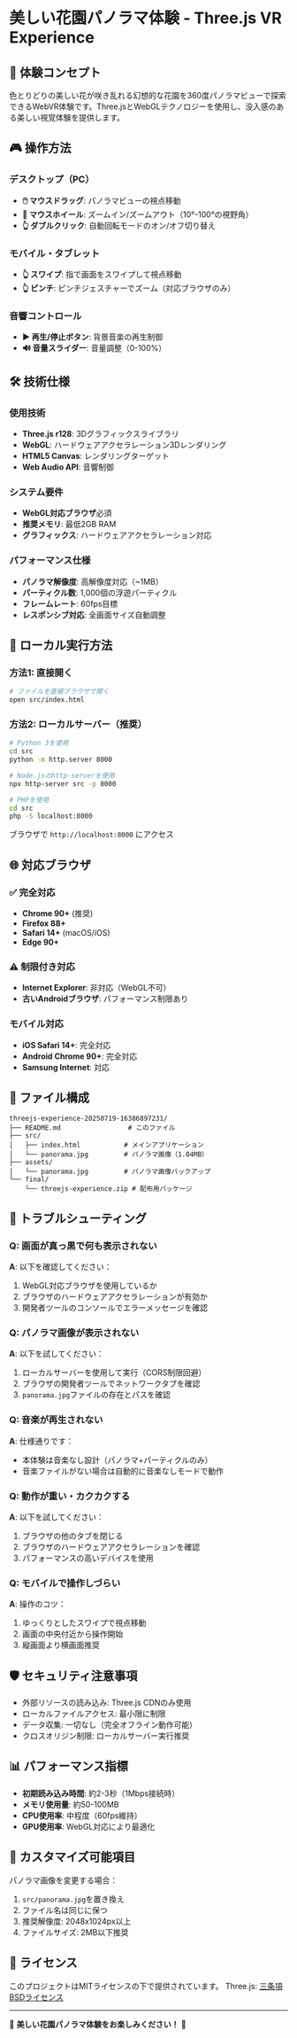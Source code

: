 # 美しい花園パノラマ体験 - Three.js VR Experience

## 🌸 体験コンセプト

色とりどりの美しい花が咲き乱れる幻想的な花園を360度パノラマビューで探索できるWebVR体験です。Three.jsとWebGLテクノロジーを使用し、没入感のある美しい視覚体験を提供します。

## 🎮 操作方法

### デスクトップ（PC）
- **🖱️ マウスドラッグ**: パノラマビューの視点移動
- **🎯 マウスホイール**: ズームイン/ズームアウト（10°-100°の視野角）
- **👆 ダブルクリック**: 自動回転モードのオン/オフ切り替え

### モバイル・タブレット
- **👆 スワイプ**: 指で画面をスワイプして視点移動
- **👆 ピンチ**: ピンチジェスチャーでズーム（対応ブラウザのみ）

### 音響コントロール
- **▶️ 再生/停止ボタン**: 背景音楽の再生制御
- **🔊 音量スライダー**: 音量調整（0-100%）

## 🛠️ 技術仕様

### 使用技術
- **Three.js r128**: 3Dグラフィックスライブラリ
- **WebGL**: ハードウェアアクセラレーション3Dレンダリング
- **HTML5 Canvas**: レンダリングターゲット
- **Web Audio API**: 音響制御

### システム要件
- **WebGL対応ブラウザ**必須
- **推奨メモリ**: 最低2GB RAM
- **グラフィックス**: ハードウェアアクセラレーション対応

### パフォーマンス仕様
- **パノラマ解像度**: 高解像度対応（~1MB）
- **パーティクル数**: 1,000個の浮遊パーティクル
- **フレームレート**: 60fps目標
- **レスポンシブ対応**: 全画面サイズ自動調整

## 🚀 ローカル実行方法

### 方法1: 直接開く
```bash
# ファイルを直接ブラウザで開く
open src/index.html
```

### 方法2: ローカルサーバー（推奨）
```bash
# Python 3を使用
cd src
python -m http.server 8000

# Node.jsのhttp-serverを使用
npx http-server src -p 8000

# PHPを使用
cd src
php -S localhost:8000
```

ブラウザで `http://localhost:8000` にアクセス

## 🌐 対応ブラウザ

### ✅ 完全対応
- **Chrome 90+** (推奨)
- **Firefox 88+**
- **Safari 14+** (macOS/iOS)
- **Edge 90+**

### ⚠️ 制限付き対応
- **Internet Explorer**: 非対応（WebGL不可）
- **古いAndroidブラウザ**: パフォーマンス制限あり

### モバイル対応
- **iOS Safari 14+**: 完全対応
- **Android Chrome 90+**: 完全対応
- **Samsung Internet**: 対応

## 📁 ファイル構成

```
threejs-experience-20250719-16386897231/
├── README.md                 # このファイル
├── src/
│   ├── index.html           # メインアプリケーション
│   └── panorama.jpg         # パノラマ画像（1.04MB）
├── assets/
│   └── panorama.jpg         # パノラマ画像バックアップ
└── final/
    └── threejs-experience.zip # 配布用パッケージ
```

## 🔧 トラブルシューティング

### Q: 画面が真っ黒で何も表示されない
**A**: 以下を確認してください：
1. WebGL対応ブラウザを使用しているか
2. ブラウザのハードウェアアクセラレーションが有効か
3. 開発者ツールのコンソールでエラーメッセージを確認

### Q: パノラマ画像が表示されない
**A**: 以下を試してください：
1. ローカルサーバーを使用して実行（CORS制限回避）
2. ブラウザの開発者ツールでネットワークタブを確認
3. `panorama.jpg`ファイルの存在とパスを確認

### Q: 音楽が再生されない
**A**: 仕様通りです：
- 本体験は音楽なし設計（パノラマ+パーティクルのみ）
- 音楽ファイルがない場合は自動的に音楽なしモードで動作

### Q: 動作が重い・カクカクする
**A**: 以下を試してください：
1. ブラウザの他のタブを閉じる
2. ブラウザのハードウェアアクセラレーションを確認
3. パフォーマンスの高いデバイスを使用

### Q: モバイルで操作しづらい
**A**: 操作のコツ：
1. ゆっくりとしたスワイプで視点移動
2. 画面の中央付近から操作開始
3. 縦画面より横画面推奨

## 🛡️ セキュリティ注意事項

- 外部リソースの読み込み: Three.js CDNのみ使用
- ローカルファイルアクセス: 最小限に制限
- データ収集: 一切なし（完全オフライン動作可能）
- クロスオリジン制限: ローカルサーバー実行推奨

## 📊 パフォーマンス指標

- **初期読み込み時間**: 約2-3秒（1Mbps接続時）
- **メモリ使用量**: 約50-100MB
- **CPU使用率**: 中程度（60fps維持）
- **GPU使用率**: WebGL対応により最適化

## 🎨 カスタマイズ可能項目

パノラマ画像を変更する場合：
1. `src/panorama.jpg`を置き換え
2. ファイル名は同じに保つ
3. 推奨解像度: 2048x1024px以上
4. ファイルサイズ: 2MB以下推奨

## 📄 ライセンス

このプロジェクトはMITライセンスの下で提供されています。
Three.js: [三条項BSDライセンス](https://github.com/mrdoob/three.js/blob/dev/LICENSE)

---

🌸 **美しい花園パノラマ体験をお楽しみください！** 🌸